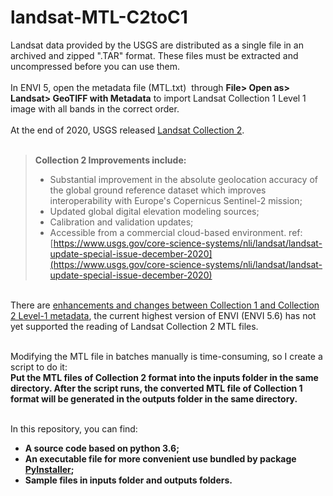 # landsat-MTL-C2toC1

Landsat data provided by the USGS are distributed as a single file in an archived and zipped ".TAR" format. These files must be extracted and uncompressed before you can use them.<br />
<br />In ENVI 5, open the metadata file (MTL.txt)  through **File> Open as> Landsat> GeoTIFF with Metadata** to import Landsat Collection 1 Level 1 image with all bands in the correct order.<br />
<br />At the end of 2020, USGS released [Landsat Collection 2](https://www.usgs.gov/center-news/december-7-2020-new-landsat-update-special-issue-landsat-collection-2-now-available?qt-news_science_products=4#qt-news_science_products).<br /><br />

> **Collection 2 Improvements include:**
> - Substantial improvement in the absolute geolocation accuracy of the global ground reference dataset which improves interoperability with Europe's Copernicus Sentinel-2 mission;
> - Updated global digital elevation modeling sources;
> - Calibration and validation updates;
> - Accessible from a commercial cloud-based environment.
> ref: [https://www.usgs.gov/core-science-systems/nli/landsat/landsat-update-special-issue-december-2020](https://www.usgs.gov/core-science-systems/nli/landsat/landsat-update-special-issue-december-2020)

<br />There are [enhancements and changes between Collection 1 and Collection 2 Level-1 metadata](https://www.usgs.gov/core-science-systems/nli/landsat/landsat-collection-2-metadata), the current highest version of ENVI (ENVI 5.6) has not yet supported the reading of Landsat Collection 2 MTL files.<br />

<br />Modifying the MTL file in batches manually is time-consuming, so I create a script to do it: 
<br />**Put the MTL files of Collection 2 format into the ****inputs folder**** in the same directory. After the script runs, the converted MTL file of Collection 1 format will be generated in the ****outputs folder**** in the same directory.**<br />

<br />In this repository, you can find:

- **A source code based on python 3.6;**
- **An executable file for more convenient use bundled by package **[**PyInstaller**](https://www.pyinstaller.org/)**;**
- **Sample files in inputs folder and outputs folders.**


<br />
<br />

